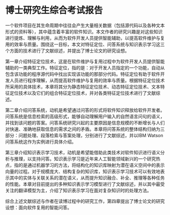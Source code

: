 # 博士研究生综合考试报告

一个软件项目在其生命周期中往往会产生大量相关数据（包括源代码以及各种文本形式的资料等），其中蕴含着丰富的软件知识。本文作者的研究兴趣是对这些知识进行提炼、理解与利用，从而为软件开发人员提供智能辅助，以提高软件维护与复用的效率与质量。围绕这一目标，本文对特征定位、问答系统与知识表示学习这三个方面的技术进行了文献综述，并提出了博士论文的研究设想。

第一章介绍特征定位技术，这是在软件维护与复用过程中为软件开发人员提供智能辅助的一类典型工作。特征定位，指的是：对于开发人员指定的一个功能，自动从包含该功能的程序源代码中找出实现该功能的那部分代码。特征定位有助于软件开发人员进行程序理解，从而提高软件维护与复用的效率与质量。根据特征定位技术所采用的具体技术，本章将其分为静态特征定位技术、动态特征定位技术、文本特征定位技术以及它们的组合特征定位技术，并对各类特征定位技术进行了文献综述。

第二章介绍问答系统，动机是希望通过问答的形式将软件知识释放给软件开发者。问答系统是信息检索的高级形式，能够自动理解用户输入的自然语言问句的语义，并找到该问题的答案。问答系统研究兴起的主要原因是信息规模的不断增长与人们对快速、准确地获取信息的需求之间的矛盾。本章将问答系统的整体结构归纳为三部分：问题处理、段落检索与答案处理，分别进行了文献综述，并以IBM Watson问答系统这作为实例进行具体介绍。

第三章介绍知识表示学习技术，动机是希望能借助此类技术对软件知识进行语义分析与推理，以支持问答。知识表示学习是近年来人工智能领域新兴的一个研究热点，指的是通过机器学习的方法，将结构化的知识库映射为潜在语义空间中的表示向量的过程。对于规模庞大、结构复杂的知识库，知识表示学习技术可以有效地表示其中的实体与关联关系的潜在语义，从而提升知识融合、补全、推理等各种任务的性能。本章对目前提出的多种知识表示学习模型进行了文献综述，并以其中最受关注的翻译模型为主，介绍了知识表示学习在面对复杂知识时的处理方法。

综合上述文献综述与作者在读博过程中的研究工作，第四章提出了博士论文的研究设想：面向软件复用的智能问答。
